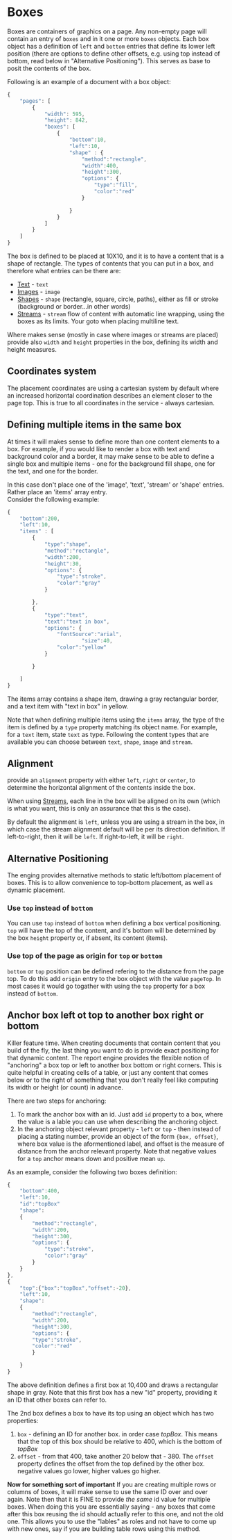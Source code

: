 # Boxes

Boxes are containers of graphics on a page. Any non-empty page will contain an entry of `boxes` and in it one or more `boxes` objects. 
Each box object has a definition of `left` and `bottom` entries that define its lower left position (there are options to define other offsets, e.g. using top instead of bottom, read below in "Alternative Positioning"). This serves as base to posit the contents of the box.

Following is an example of a document with a box object:     

```javascript
{
	"pages": [
		{
			"width": 595,
			"height": 842,
			"boxes": [
				{
					"bottom":10,
					"left":10,
					"shape" : {
						"method":"rectangle",
						"width":400,
						"height":300,
						"options": {
							"type":"fill",
							"color":"red"
						}

					}
				}
			]
		}
	]
}
```

The box is defined to be placed at 10X10, and it is to have a content that is a shape of  rectangle. The types of contents that you can put in a box, and therefore what entries can be there are:    
* [Text](./job-ticket-text.md) - `text`
* [Images](./job-ticket-images.md) - `image`
* [Shapes](./job-ticket-shapes.md) - `shape` (rectangle, square, circle, paths), either as fill or stroke (background or border...in other words)
* [Streams](./job-ticket-streams.md) - `stream` flow of content with automatic line wrapping, using the boxes as its limits. Your goto when placing multiline text.

Where makes sense (mostly in case where images or streams are placed) provide also `width` and `height` properties in the box, defining its width and height measures.

## Coordinates system

The placement coordinates are using a cartesian system by default where an increased horizontal coordination describes an element closer to the page top. This is true to all coordinates in the service - always cartesian.


## Defining multiple items in the same box

At times it will makes sense to define more than one content elements to a box. For example, if you would like to render a box with text and background color and a border, it may make sense to be able to define a single box and multiple items - one for the background fill shape, one for the text, and one for the border.

In this case don't place one of the 'image', 'text', 'stream' or 'shape' entries. Rather place an 'items' array entry.     
Consider the following example:

```javascript
{
	"bottom":200,
	"left":10,
	"items" : [
		{
			"type":"shape",
			"method":"rectangle",
			"width":200,
			"height":30,
			"options": {
				"type":"stroke",
				"color":"gray"
			}

		},
		{
			"type":"text",
			"text":"text in box",
			"options": {
				"fontSource":"arial",
		                "size":40,
				"color":"yellow"
			}

		}

	]
}
```

The items array contains a shape item, drawing a gray rectangular border, and a text item with "text in box" in yellow.

Note that when defining multiple items using the `items` array, the type of the item is defined by a `type` property matching its object name. For example, for a `text` item, state `text` as type. Following the content types that are available you can choose between `text`, `shape`, `image` and `stream`.

## Alignment

provide an `alignment` property with either `left`, `right` or `center`, to determine the horizontal alignment of the contents inside the box. 

When using [Streams](./job-ticket-streams.md), each line in the box will be aligned on its own (which is what you want, this is only an assurance that this is the case).

By default the alignment is `left`, unless you are using a stream in the box, in which case the stream alignment default will be per its direction definition. If left-to-right, then it will be `left`. If right-to-left, it will be `right`.

## Alternative Positioning

The enging provides alternative methods to static left/bottom placement of boxes. This is to allow convenience to top-bottom placement, as well as dynamic placement.

### Use `top` instead of `bottom`

You can use `top` instead of `bottom` when defining a box vertical positioning. `top` will have the top of the content, and it's bottom will be determined by the box `height` property or, if absent, its content (items).

### Use top of the page as origin for `top` or `bottom`

`bottom` or `top` position can be defined refering to the distance from the page top. To do this add `origin` entry to the box object with the value `pageTop`. In most cases it would go togather with using the `top` property for a box instead of `bottom`.

## Anchor box left ot top to another box right or bottom

Killer feature time. When creating documents that contain content that you build of the fly, the last thing you want to do is provide exact positioing for that dynamic content. The report engine provides the flexible notion of "anchoring" a box top or left to another box bottom or right corners. This is quite helpful in creating cells of a table, or just any content that comes below or to the right of something that you don't really feel like computing its width or height (or count) in advance.

There are two steps for anchoring:
1. To mark the anchor box with an id. Just add `id` property to a box, where the value is a lable you can use when describing the anchoring object.
2. In the anchoring object relevant property - `left` or `top` - then instead of placing a stating number, provide an object of the form `{box, offset}`, where box value is the aformentioned label, and offset is the measure of distance from the anchor relevant property. Note that negative values for a `top` anchor means down and positive mean `up`. 

As an example, consider the following two boxes definition:

```javascript
{
	"bottom":400,
	"left":10,
	"id":"topBox"
	"shape":
	{
		"method":"rectangle",
		"width":200,
		"height":300,
		"options": {
			"type":"stroke",
			"color":"gray"
		}
	}
},
{
	"top":{"box":"topBox","offset":-20},
	"left":10,
	"shape":
	{
		"method":"rectangle",
		"width":200,
		"height":300,
		"options": {
		"type":"stroke",
		"color":"red"
		}

	}
}
```

The above definition defines a first box at 10,400 and draws a rectangular shape in gray.
Note that this first box has a new "id" property, providing it an ID that other boxes can refer to.

The 2nd box defines a box to have its top using an object which has two properties:

1. `box` - defining an ID for another box. in order case *topBox*. This means that the top of this box should be relative to 400, which is the bottom of *topBox*
2. `offset` - from that 400, take another 20 below that - 380. The `offset` property defines the offset from the top defined by the other box. negative values go lower, higher values go higher.

**Now for something sort of important**
If you are creating multiple rows or columns of boxes, it will make sense to use the same ID over and over again. Note then that it is FINE to provide _the same_ id value for multiple boxes. When doing this you are essentially saying - any boxes that come after this box reusing the id should actually refer to this one, and not the old one. This allows you to use the "lables" as roles and not have to come up with new ones, say if you are building table rows using this method.

